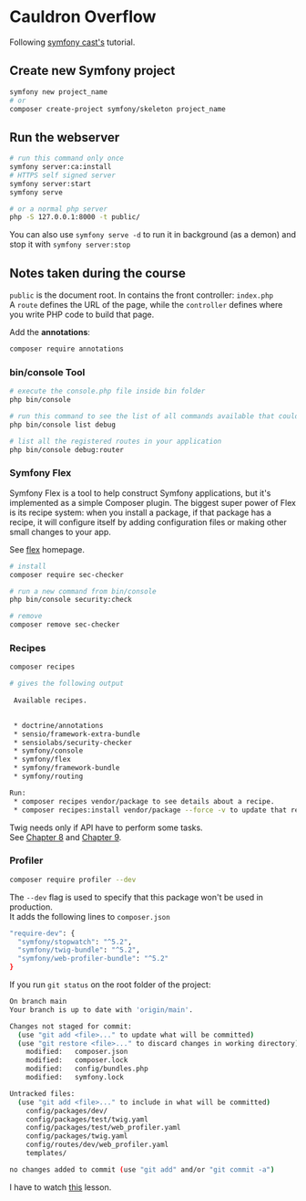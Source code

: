 # Cauldron Overflow

Following [symfony cast's](https://symfonycasts.com/screencast/symfony/setup) tutorial.

## Create new Symfony project
```bash
symfony new project_name
# or
composer create-project symfony/skeleton project_name
```

## Run the webserver
```bash
# run this command only once
symfony server:ca:install
# HTTPS self signed server
symfony server:start
symfony serve

# or a normal php server
php -S 127.0.0.1:8000 -t public/
```

You can also use `symfony serve -d` to run it in background (as a demon) and stop it with `symfony server:stop`

## Notes taken during the course
`public` is the document root. In contains the front controller: `index.php` \
A `route` defines the URL of the page, while the `controller` defines where you write PHP code to build that page.

Add the **annotations**:
```bash
composer require annotations
```

### bin/console Tool
```bash
# execute the console.php file inside bin folder
php bin/console

# run this command to see the list of all commands available that could help with debugging
php bin/console list debug
```

```bash
# list all the registered routes in your application
php bin/console debug:router
```

### Symfony Flex
Symfony Flex is a tool to help construct Symfony applications, but it's implemented as a simple Composer plugin. The biggest super power of Flex is its recipe system: when you install a package, if that package has a recipe, it will configure itself by adding configuration files or making other small changes to your app.

See [flex](https://flex.symfony.com/) homepage.

```bash
# install
composer require sec-checker

# run a new command from bin/console
php bin/console security:check

# remove
composer remove sec-checker
```

### Recipes
```bash
composer recipes

# gives the following output
                      
 Available recipes.   
                      

 * doctrine/annotations 
 * sensio/framework-extra-bundle 
 * sensiolabs/security-checker 
 * symfony/console 
 * symfony/flex 
 * symfony/framework-bundle 
 * symfony/routing 

Run:
 * composer recipes vendor/package to see details about a recipe.
 * composer recipes:install vendor/package --force -v to update that recipe.
```

Twig needs only if API have to perform some tasks.\
See [Chapter 8](https://symfonycasts.com/screencast/symfony/twig-recipe#play) and [Chapter 9](https://symfonycasts.com/screencast/symfony/twig).

### Profiler
```bash
composer require profiler --dev
```

The `--dev` flag is used to specify that this package won't be used in production.\
It adds the following lines to `composer.json`

```bash
"require-dev": {
  "symfony/stopwatch": "^5.2",
  "symfony/twig-bundle": "^5.2",
  "symfony/web-profiler-bundle": "^5.2"
}
```

If you run `git status` on the root folder of the project:
```bash
On branch main
Your branch is up to date with 'origin/main'.

Changes not staged for commit:
  (use "git add <file>..." to update what will be committed)
  (use "git restore <file>..." to discard changes in working directory)
	modified:   composer.json
	modified:   composer.lock
	modified:   config/bundles.php
	modified:   symfony.lock

Untracked files:
  (use "git add <file>..." to include in what will be committed)
	config/packages/dev/
	config/packages/test/twig.yaml
	config/packages/test/web_profiler.yaml
	config/packages/twig.yaml
	config/routes/dev/web_profiler.yaml
	templates/

no changes added to commit (use "git add" and/or "git commit -a")
```

I have to watch [this](https://symfonycasts.com/screencast/symfony/console#play) lesson.